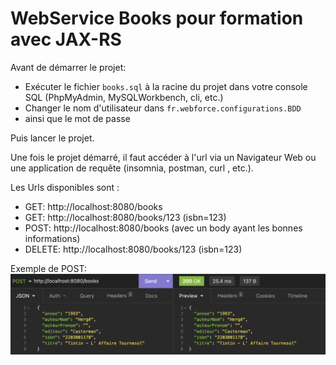 # WebService Books pour formation avec JAX-RS

Avant de démarrer le projet:
- Exécuter le fichier `books.sql` à la racine du projet dans votre console SQL (PhpMyAdmin, MySQLWorkbench, cli, etc.)
- Changer le nom d'utilisateur dans `fr.webforce.configurations.BDD`
- ainsi que le mot de passe

Puis lancer le projet.

Une fois le projet démarré, il faut accéder à l'url via un Navigateur Web ou une application de requête (insomnia, postman, curl , etc.).

Les Urls disponibles sont :
- GET: http://localhost:8080/books
- GET: http://localhost:8080/books/123 (isbn=123)
- POST: http://localhost:8080/books (avec un body ayant les bonnes informations)
- DELETE: http://localhost:8080/books/123 (isbn=123)

Exemple de POST:
![](./images_git/post.png)